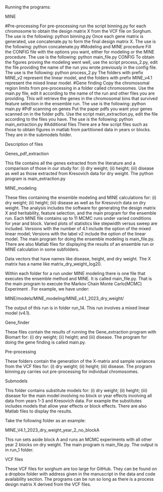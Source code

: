 Running the programs:

MINE

#Pre-processing
For pre-processing run the script binning.py for each chromosome to obtain the design matrix X from the VCF file on Sorghum. The use is the following:
python binning.py
Once each gene matrix is generated, use concatenate.py to form the final design matrix X. The use is the following:
python concatenate.py
#Modeling and MINE procedure
Fill the CONFIG file with the options you want, either for modeling or the MINE procedure. The use is the following:
python main_file.py CONFIG
To obtain the figures proving the modeling went well, use the script process_2.py, edit the file providing the name of the run you wrote previously in the config file. The use is the following:
python process_2.py
The folders with prefix MINE_v2 represent the linear model, and the folders with prefix MINE_v4.1 represent the mixed linear model.
#Gene finding
Copy the chromosomal region limits from pre-processing in a folder called chromosomes. Use the main.py file, edit it according to the name of the run and other files you are providing.  This will retrieve the genes in the chromosomal bins that survived feature selection in the ensemble run. The use is the following:
python main.py
#Pdf scanning on genes
Put the paper pdfs you want your genes scanned on in the folder pdfs. Use the script main_extraction.py, edit the file according to the files you have. The use is the following:
python main_extraction.py
#Additional files
There are a few script files such as those to obtain figures in matlab from partitioned data in years or blocks. They are in the submodels folder.



Description of files

Genes_pdf_extraction

This file contains all the genes extracted from the literature and a comparison of those in our study for: (i) dry weight; (ii) height; (iii) disease as well as those extracted from Kresovich data for dry weight. The python program is main_extraction.py

MINE_modeling

These files containing the ensemble modeling and MINE calculations for: (i) dry weight; (ii) height; (iii) disease as well as for Kresovich data on dry weight.  The analysis includes the software for generating the design matrix X and heritability, feature selection, and the main program for the ensemble run. Each  MINE file contains up to 11 MCMC runs under varied conditions for year and block. Varied plots of statistics like stepwidth versus sweep are included. Versions with the number of 4.1 include the option of the mixed linear model; Versions with the label v2 include the option of the linear model. The main program for doing the ensemble modeling is main_file.py.  There are also Matlab files for displaying the results of an ensemble run or MINE calculation in some subfolders.

Data vectors that have names like disease, height, and dry weight.  The X matrix has a name like matrix_dry_weight_log20.

Within each folder for a run under MINE modeling there is one file that executes the ensemble method and MINE.  It is called main_file.py.  That is the main program to execute the Markov Chain Monte Carlo(MCMC) Experiment . For example, we have under:

MINE/models/MINE_modeling/MINE_v4.1_2023_dry_weight/

The output of this run is in folder run_14.  This run involves a mixed linear model (v4.1).



Gene_finder

These files contain the results of running the Gene_extraction program with Biomart for: (i) dry weight; (ii) height; and (iii) disease.  The program for doing the gene finding is called main.py.

Pre-processing 

These folders contain the generation of the X-matrix and sample variances from the VCF files for: (i) dry weight; (ii) height; (iii) disease. The program binning.py carries out pre-processing for individual chromosomes.

Submodels

This folder contains substitute models for: (i) dry weight; (ii) height; (iii) disease for the main model involving no block or year effects involving all data from years 1-3 and Kresovich data.  For example the substitutes includes models that allow year effects or block effects. There are also Matlab files to display the results.

Take the following folder as an example:

MINE_V4.1_2023_dry_weight_year_2_no_blockA

This run sets aside block A and runs an MCMC experiments with all other year 2 blocks on dry weight.  The main program is main_file.py.  The output is in run_1 folder.

VCF files

These VCF files for sorghum are too large for GitHub.  They can be found on a dropbox folder with address given in the manuscript in the data and code availability section.
The programs can be run so long as there is a process design matrix X derived from the VCF files.




